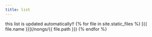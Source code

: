 ```yaml
---
title: list
---
```

this list is updated automatically!!
{% for file in site.static_files %}
[{{ file.name }}](/nongs/{{ file.path }})
{% endfor %}
